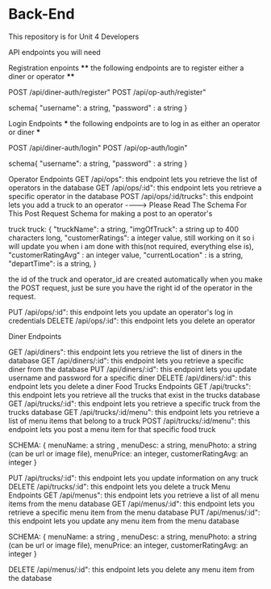 # Back-End

This repository is for Unit 4 Developers

API endpoints you will need

Registration enpoints
**\*\*** the following endpoints are to register either a diner or operator **\*\***

POST /api/diner-auth/register"
POST /api/op-auth/register"

schema{
"username": a string,
"password" : a string
}

Login Endpoints
**\*** the following endpoints are to log in as either an operator or diner **\***

POST /api/diner-auth/login"
POST /api/op-auth/login"

schema{
"username": a string,
"password" : a string
}

Operator Endpoints
GET /api/ops": this endpoint lets you retrieve the list of operators in the database
GET /api/ops/:id": this endpoint lets you retrieve a specific operator in the database
POST /api/ops/:id/trucks": this endpoint lets you add a truck to an operator
----> Please Read The Schema For This Post Request Schema for making a post to an operator's

truck truck: {
"truckName": a string,
"imgOfTruck": a string up to 400 characters long,
"customerRatings": a integer value, still working on it so i will update you when i am done with this(not required, everything else is),
"customerRatingAvg" : an integer value,
"currentLocation" : is a string,
"departTime": is a string,
}

the id of the truck and operator_id are created automatically when you make the POST request, just be sure you have the right id of the operator in the request.

PUT /api/ops/:id": this endpoint lets you update an operator's log in credentials
DELETE /api/ops/:id": this endpoint lets you delete an operator

Diner Endpoints

GET /api/diners": this endpoint lets you retrieve the list of diners in the database
GET /api/diners/:id": this endpoint lets you retrieve a specific diner from the database
PUT /api/diners/:id": this endpoint lets you update username and password for a specific diner
DELETE /api/diners/:id": this endpoint lets you delete a diner
Food Trucks Endpoints
GET /api/trucks": this endpoint lets you retrieve all the trucks that exist in the trucks database
GET /api/trucks/:id": this endpoint lets you retrieve a specific truck from the trucks database
GET /api/trucks/:id/menu": this endpoint lets you retrieve a list of menu items that belong to a truck
POST /api/trucks/:id/menu": this endpoint lets you post a menu item for that specific food truck

SCHEMA: {
menuName: a string ,
menuDesc: a string,
menuPhoto: a string (can be url or image file), menuPrice: an integer, customerRatingAvg: an integer
}

PUT /api/trucks/:id": this endpoint lets you update information on any truck
DELETE /api/trucks/:id": this endpoint lets you delete a truck
Menu Endpoints
GET /api/menus": this endpoint lets you retrieve a list of all menu items from the menu database
GET /api/menus/:id": this endpoint lets you retrieve a specific menu item from the menu database
PUT /api/menus/:id": this endpoint lets you update any menu item from the menu database

SCHEMA: {
menuName: a string ,
menuDesc: a string,
menuPhoto: a string (can be url or image file), menuPrice: an integer, customerRatingAvg: an integer
}

DELETE /api/menus/:id": this endpoint lets you delete any menu item from the database
